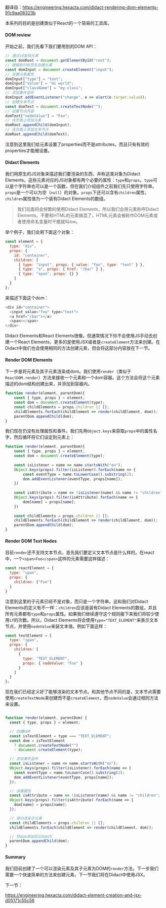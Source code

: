 翻译自：https://engineering.hexacta.com/didact-rendering-dom-elements-91c9aa08323b

本系列的目的是创建类似于React的一个简易的工具库。

#### DOM review

开始之前，我们先看下我们要用到的DOM API：

```javascript
// 通过id查找元素
const domRoot = document.getElementById("root");
// 根据执行标签名创建元素
const domInput = document.createElement("input");
// 设置元素属性
domInput["type"] = "text";
domInput["value"] = "Hi world";
domInput["className"] = "my-class";
// 添加事件监听
domInput.addEventListener("change", e => alert(e.target.value));
// 创建文本节点
const domText = document.createTextNode("");
// 设置节点内容
domText["nodeValue"] = "Foo";
// 往页面上添加元素
domRoot.appendChild(domInput);
// 往页面上添加文本节点
domRoot.appendChild(domText);
```

注意到这里我们给元素设置了properties而不是attributes，而且只有有效的properties才能被设置。

#### Didact Elements

我们用原生的JS对象来描述我们要渲染的东西，并称这类对象为Didact Elements。这些元素对应的JS对象都有两个必要的属性：`type`和`props`。`type`可以是个字符串也可以是一个函数，但在我们介绍组件之前我们先只使用字符串。`props`是一个可以为空（`null`）的对象。`props`下还可以含有`children`属性，`children`属性值为一个装有Didact Elements的数组。

> 我们后面将会频繁的使用Didact Elements，所以我们会用元素称呼Didact Elements。不要和HTML的元素搞混了，HTML元素会被称作DOM元素或者使用命名变量时干脆就叫`dom`。

举个例子，我们会用下面这个对象：

```javascript
const element = {
  type: "div",
  props: {
    id: "container",
    children: [
      { type: "input", props: { value: "foo", type: "text" } },
      { type: "a", props: { href: "/bar" } },
      { type: "span", props: {} }
    ]
  }
};
```

来描述下面这个dom：

```javascript
<div id="container">
  <input value="foo" type="text">
  <a href="/bar"></a>
  <span></span>
</div>
```

Didact Elements和React Elements很像。但通常情况下你不会使用JS手动去创建一个React Elements，更多的是使用JSX或者是`createElement`方法来创建。在Didact中我们也会使用相同的方法创建元素，但会将这部分内容放在下一节。

#### Render DOM Elements

下一步是将元素及其子元素渲染成dom。我们使用`render`（类似于`ReactDOM.render`）方法来接收一个元素和一个dom容器。这个方法会将这个元素描述的dom结构创建出来，并添加到容器内。

```javascript
function render(element, parentDom){
    const { type, props } = element;
    const dom = document.createElement(type);
    const childElements = props.children || [];
    childElements.forEach(childElement => render(childElement, dom));
    parentDom.appendChild(dom);
}
```

我们现在仍没有处理属性和事件。我们先用`Object.keys`来获取`props`中的属性名字，然后循环将它们设定到元素上：

```javascript
function render(element, parentDom){
    const { type, props } = element;
    const dom = document.createElement(type);
    
    const isListener = name => name.startsWith("on");
    Object.keys(props).filter(isListener).forEach(name => {
        const eventType = name.toLowerCase().substring(2);
        dom.addEventListener(eventType, props[name]);
    })
    
    const isAttribute = name => !isListener(name) && name != "children";
    Object.keys(props).filter(isAttribute).forEach(name => {
        dom[name] = props[name];
    })
    
    const childElements = props.children || [];
    childElements.forEach(childElement => render(childElement, dom));
    parentDom.appendChild(dom);
}
```

#### Render DOM Text Nodes

目前`render`还不支持文本节点。首先我们要定义文本节点是什么样的。在react中，一个`<span>Foo</span>`这样的元素需要这样描述：

```javascript
const reactElement = {
  type: "span",
  props: {
    children: ["Foo"]
  }
}
```

注意到这里的子元素已经不是对象，而只是一个字符串。这和我们对Didact Elements的定义有不一样：`children`应该是装有Didact Elements的数组，并且所有元素都有`type`和`props`属性。如果我们继续遵守这个规则接下来我们将较少使用`if`的次数。所以，Didact Elements将会使用`type="TEXT_ELEMENT"`来表示文本节点，并使用`nodeValue`来装文本值。例如下面这样：

```javascript
const textElement = {
  type: "span",
  props: {
    children: [
      {
        type: "TEXT_ELEMENT",
        props: { nodeValue: "Foo" }
      }
    ]
  }
};
```

现在我们已经定义好了能够渲染的文本节点。和其他节点不同的是，文本节点需要使用`createTextNode`来创建而不是`createElement`，而`nodeValue`会通过相同方法来设置。

```javascript

function render(element, parentDom) {
  const { type, props } = element;

  // 创建DOM
  const isTextElement = type === "TEXT_ELEMENT";
  const dom = isTextElement
    ? document.createTextNode("")
    : document.createElement(type);

  // 添加事件监听
  const isListener = name => name.startsWith("on");
  Object.keys(props).filter(isListener).forEach(name => {
    const eventType = name.toLowerCase().substring(2);
    dom.addEventListener(eventType, props[name]);
  });

  // 设置属性
  const isAttribute = name => !isListener(name) && name != "children";
  Object.keys(props).filter(isAttribute).forEach(name => {
    dom[name] = props[name];
  });

  // 递归渲染子元素
  const childElements = props.children || [];
  childElements.forEach(childElement => render(childElement, dom));

  // 将dom添加到父dom内
  parentDom.appendChild(dom);
}
```

#### Summary

我们目前创建了一个可以渲染元素及其子元素为DOM的`render`方法。下一步我们需要一个快速简单的方法来创建元素。下一节我们将在Didact中使用JSX。

下一节：

https://engineering.hexacta.com/didact-element-creation-and-jsx-d05171c55c56